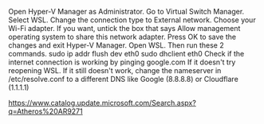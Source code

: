 Open Hyper-V Manager as Administrator.
Go to Virtual Switch Manager.
Select WSL.
Change the connection type to External network.
Choose your Wi-Fi adapter.
If you want, untick the box that says Allow management operating system to share this network adapter.
Press OK to save the changes and exit Hyper-V Manager.
Open WSL.
Then run these 2 commands.
sudo ip addr flush dev eth0 
sudo dhclient eth0
Check if the internet connection is working by pinging google.com
If it doesn't try reopening WSL.
If it still doesn't work, change the nameserver in /etc/resolve.conf to a different DNS like Google (8.8.8.8) or Cloudflare (1.1.1.1)

https://www.catalog.update.microsoft.com/Search.aspx?q=Atheros%20AR9271

